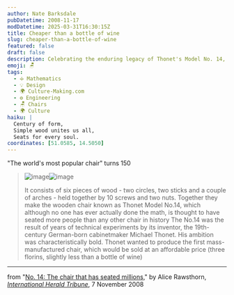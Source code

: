 ```yaml
---
author: Nate Barksdale
pubDatetime: 2008-11-17
modDatetime: 2025-03-31T16:30:15Z
title: Cheaper than a bottle of wine
slug: cheaper-than-a-bottle-of-wine
featured: false
draft: false
description: Celebrating the enduring legacy of Thonet's Model No. 14, a chair that revolutionized design and accessibility.
emoji: 🪑
tags:
  - ➗ Mathematics
  - 💡 Design
  - 🌍 Culture-Making.com
  - ⚙️ Engineering
  - 🪑 Chairs
  - 🌍 Culture
haiku: |
  Century of form,  
  Simple wood unites us all,  
  Seats for every soul.
coordinates: [51.0585, 14.5050]
---
```


"The world's most popular chair" turns 150

> ![image](http://culture-making.com/media/thonet14_210.jpg)![image](http://culture-making.com/media/cube_210.jpg)
>
> It consists of six pieces of wood - two circles, two sticks and a couple of arches - held together by 10 screws and two nuts. Together they make the wooden chair known as Thonet Model No.14, which although no one has ever actually done the math, is thought to have seated more people than any other chair in history
> The No.14 was the result of years of technical experiments by its inventor, the 19th-century German-born cabinetmaker Michael Thonet. His ambition was characteristically bold. Thonet wanted to produce the first mass-manufactured chair, which would be sold at an affordable price (three florins, slightly less than a bottle of wine)

---

from "[No. 14: The chair that has seated millions](http://web.archive.org/web/20090204022646/http://www.iht.com:80/articles/2008/11/10/style/design10.php?page=1)," by Alice Rawsthorn, [_International Herald Tribune_](http://web.archive.org/web/20090204022646/http://www.iht.com:80/articles/2008/11/10/style/design10.php?page=1), 7 November 2008
